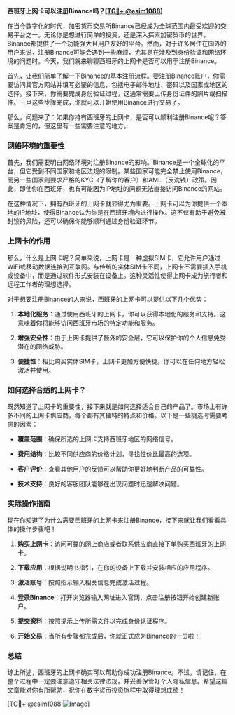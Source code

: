 **西班牙上网卡可以注册Binance吗？[[TG💪+ @esim1088](https://t.me/s/esim1088)]**

在当今数字化的时代，加密货币交易所Binance已经成为全球范围内最受欢迎的交易平台之一。无论你是想进行简单的投资，还是深入探索加密货币的世界，Binance都提供了一个功能强大且用户友好的平台。然而，对于许多居住在国外的用户来说，注册Binance可能会遇到一些麻烦，尤其是在涉及到身份验证和网络环境的问题时。今天，我们就来聊聊西班牙的上网卡是否可以用于注册Binance。

首先，让我们简单了解一下Binance的基本注册流程。要注册Binance账户，你需要访问其官方网站并填写必要的信息，包括电子邮件地址、密码以及国家或地区的选择。接下来，你需要完成身份验证过程，这通常需要上传身份证件的照片或扫描件。一旦这些步骤完成，你就可以开始使用Binance进行交易了。

那么，问题来了：如果你持有西班牙的上网卡，是否可以顺利注册Binance呢？答案是肯定的，但这里有一些需要注意的地方。

### 网络环境的重要性

首先，我们需要明白网络环境对注册Binance的影响。Binance是一个全球化的平台，但它受到不同国家和地区法规的限制。某些国家可能完全禁止使用Binance，而另一些国家则要求严格的KYC（了解你的客户）和AML（反洗钱）政策。因此，即使你在西班牙，也有可能因为IP地址的问题无法直接访问Binance的网站。

在这种情况下，拥有西班牙的上网卡就显得尤为重要。上网卡可以为你提供一个本地的IP地址，使得Binance认为你是在西班牙境内进行操作。这不仅有助于避免被封锁的风险，还可以确保你能够顺利通过身份验证环节。

### 上网卡的作用

那么，什么是上网卡呢？简单来说，上网卡是一种虚拟SIM卡，它允许用户通过WiFi或移动数据连接到互联网。与传统的实体SIM卡不同，上网卡不需要插入手机或设备中，而是通过软件形式安装在设备上。这种灵活性使得上网卡成为旅行者和远程工作者的理想选择。

对于想要注册Binance的人来说，西班牙的上网卡可以提供以下几个优势：

1. **本地化服务**：通过使用西班牙的上网卡，你可以获得本地化的服务和支持。这意味着你将能够访问西班牙市场的特定功能和服务。
   
2. **增强安全性**：由于上网卡提供了额外的安全层，它可以保护你的个人信息免受潜在的网络威胁。

3. **便捷性**：相比购买实体SIM卡，上网卡更加方便快捷。你可以在任何地方轻松激活并使用。

### 如何选择合适的上网卡？

既然知道了上网卡的重要性，接下来就是如何选择适合自己的产品了。市场上有许多不同的上网卡供应商，每个都有其独特的特点和价格。以下是一些挑选时需要考虑的因素：

- **覆盖范围**：确保所选的上网卡支持西班牙地区的网络信号。
  
- **费用结构**：比较不同供应商的价格计划，寻找性价比最高的选项。

- **客户评价**：查看其他用户的反馈可以帮助你更好地判断产品的可靠性。

- **技术支持**：良好的客服团队能够在出现问题时迅速解决问题。

### 实际操作指南

现在你知道了为什么需要西班牙的上网卡来注册Binance，接下来就让我们看看具体的操作步骤吧！

1. **购买上网卡**：访问可靠的网上商店或者联系供应商直接下单购买西班牙的上网卡。

2. **下载应用**：根据说明书指引，在你的设备上下载并安装相应的应用程序。

3. **激活账号**：按照指示输入相关信息完成激活过程。

4. **登录Binance**：打开浏览器输入网址进入官网，点击注册按钮开始创建新账户。

5. **提交资料**：按照提示上传所需文件以完成身份认证程序。

6. **开始交易**：当所有步骤都完成后，你就正式成为Binance的一员啦！

### 总结

综上所述，西班牙的上网卡确实可以帮助你成功注册Binance。不过，请记住，在整个过程中一定要注意遵守相关法律法规，并妥善保管好个人隐私信息。希望这篇文章能对你有所帮助，祝你在数字货币投资旅程中取得理想成绩！

[[TG💪+ @esim1088](https://t.me/s/esim1088) ![Image](https://i.postimg.cc/4NQfJmqS/Snipaste-2025-05-13-00-14-12.png)]